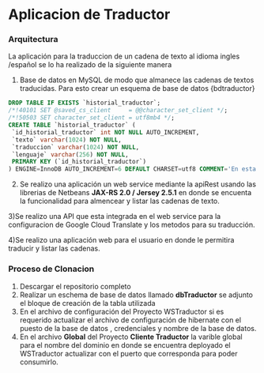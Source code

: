 # Aplicacion de Traductor

### Arquitectura
La aplicación para la traduccion de un cadena de texto al idioma ingles /español se lo ha realizado de la siguiente manera

1) Base de datos en MySQL de modo que almanece las cadenas de textos traducidas. Para esto crear un esquema de base de datos {bdtraductor}
 ```sql
DROP TABLE IF EXISTS `historial_traductor`;
/*!40101 SET @saved_cs_client     = @@character_set_client */;
/*!50503 SET character_set_client = utf8mb4 */;
CREATE TABLE `historial_traductor` (
  `id_historial_traductor` int NOT NULL AUTO_INCREMENT,
  `texto` varchar(1024) NOT NULL,
  `traduccion` varchar(1024) NOT NULL,
  `lenguaje` varchar(256) NOT NULL,
  PRIMARY KEY (`id_historial_traductor`)
) ENGINE=InnoDB AUTO_INCREMENT=6 DEFAULT CHARSET=utf8 COMMENT='En esta tabla se almacenará el texto origen el texto final y se identificará el lenguaje';
 ```
2) Se realizo una aplicación un web service mediante la apiRest usando las librerias de Netbeans **JAX-RS 2.0 / Jersey 2.5.1** en donde se encuenta la funcionalidad para almencear y listar las cadenas de texto.
 
3)Se realizo una API que esta integrada en el web service para la configuracion de Google Cloud Translate y los metodos para su traducción.
 
4)Se realizo una aplicación web para el usuario en donde le permitira traducir y listar las cadenas.

### Proceso de Clonacion 

1) Descargar el repositorio completo
2) Realizar un eschema de base de datos llamado **dbTraductor** se adjunto el bloque de creación de la tabla utilizada
3) En el archivo de configuración del Proyecto WSTraductor si es requerido actualizar el archivo de configuración de hibernate con el puesto de la base de datos , credenciales y nombre de la base de datos. 
4) En el archivo **Global** del Proyecto **Cliente Traductor** la varible global para el nombre del dominio en donde se encuentra deployado el WSTraductor actualizar con el puerto que corresponda para poder consumirlo.

